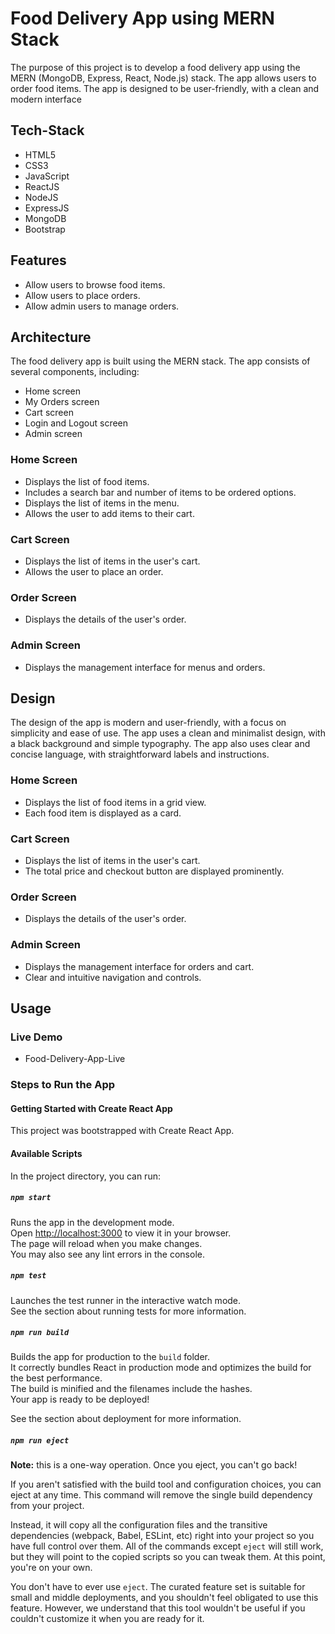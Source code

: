 # Food Delivery App using MERN Stack

The purpose of this project is to develop a food delivery app using the MERN (MongoDB, Express, React, Node.js) stack. The app allows users to order food items. The app is designed to be user-friendly, with a clean and modern interface
## Tech-Stack
- HTML5
- CSS3
- JavaScript
- ReactJS
- NodeJS
- ExpressJS
- MongoDB
- Bootstrap

## Features
- Allow users to browse food items.
- Allow users to place orders.
- Allow admin users to manage orders.

## Architecture
The food delivery app is built using the MERN stack. The app consists of several components, including:
- Home screen
- My Orders screen
- Cart screen
- Login and Logout screen
- Admin screen

### Home Screen
- Displays the list of food items.
- Includes a search bar and number of items to be ordered options.
- Displays the list of items in the menu.
- Allows the user to add items to their cart.

### Cart Screen
- Displays the list of items in the user's cart.
- Allows the user to place an order.

### Order Screen
- Displays the details of the user's order.

### Admin Screen
- Displays the management interface for menus and orders.

## Design
The design of the app is modern and user-friendly, with a focus on simplicity and ease of use. The app uses a clean and minimalist design, with a black background and simple typography. The app also uses clear and concise language, with straightforward labels and instructions.

### Home Screen
- Displays the list of food items in a grid view.
- Each food item is displayed as a card.

### Cart Screen
- Displays the list of items in the user's cart.
- The total price and checkout button are displayed prominently.

### Order Screen
- Displays the details of the user's order.

### Admin Screen
- Displays the management interface for orders and cart.
- Clear and intuitive navigation and controls.

## Usage
### Live Demo
- Food-Delivery-App-Live

### Steps to Run the App

#### Getting Started with Create React App
This project was bootstrapped with Create React App.

#### Available Scripts
In the project directory, you can run:

##### `npm start`
Runs the app in the development mode.  
Open [http://localhost:3000](http://localhost:3000) to view it in your browser.  
The page will reload when you make changes.  
You may also see any lint errors in the console.

##### `npm test`
Launches the test runner in the interactive watch mode.  
See the section about running tests for more information.

##### `npm run build`
Builds the app for production to the `build` folder.  
It correctly bundles React in production mode and optimizes the build for the best performance.  
The build is minified and the filenames include the hashes.  
Your app is ready to be deployed!

See the section about deployment for more information.

##### `npm run eject`
**Note:** this is a one-way operation. Once you eject, you can't go back!

If you aren't satisfied with the build tool and configuration choices, you can eject at any time. This command will remove the single build dependency from your project.

Instead, it will copy all the configuration files and the transitive dependencies (webpack, Babel, ESLint, etc) right into your project so you have full control over them. All of the commands except `eject` will still work, but they will point to the copied scripts so you can tweak them. At this point, you're on your own.

You don't have to ever use `eject`. The curated feature set is suitable for small and middle deployments, and you shouldn't feel obligated to use this feature. However, we understand that this tool wouldn't be useful if you couldn't customize it when you are ready for it.

